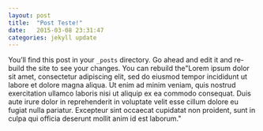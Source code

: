 ```yaml
---
layout: post
title:  "Post Teste!"
date:   2015-03-08 23:31:47
categories: jekyll update
---
```

You’ll find this post in your `_posts` directory. Go ahead and edit it and re-build the site to see your changes. You can rebuild the"Lorem ipsum dolor sit amet, consectetur adipiscing elit, sed do eiusmod tempor incididunt ut labore et dolore magna aliqua. Ut enim ad minim veniam, quis nostrud exercitation ullamco laboris nisi ut aliquip ex ea commodo consequat. Duis aute irure dolor in reprehenderit in voluptate velit esse cillum dolore eu fugiat nulla pariatur. Excepteur sint occaecat cupidatat non proident, sunt in culpa qui officia deserunt mollit anim id est laborum."